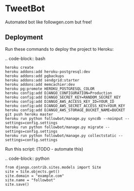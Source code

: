 TweetBot
========

Automated bot like followgen.com but free!

Deployment
------------

Run these commands to deploy the project to Heroku:

.. code-block:: bash

    heroku create
    heroku addons:add heroku-postgresql:dev
    heroku addons:add pgbackups
    heroku addons:add sendgrid:starter
    heroku addons:add memcachier:dev
    heroku pg:promote HEROKU_POSTGRESQL_COLOR
    heroku config:add DJANGO_CONFIGURATION=Production
    heroku config:add DJANGO_SECRET_KEY=RANDOM_SECRET_KEY
    heroku config:add DJANGO_AWS_ACCESS_KEY_ID=YOUR_ID
    heroku config:add DJANGO_AWS_SECRET_ACCESS_KEY=YOUR_KEY
    heroku config:add DJANGO_AWS_STORAGE_BUCKET_NAME=BUCKET
    git push heroku master
    heroku run python followbot/manage.py syncdb --noinput --settings=config.settings
    heroku run python followbot/manage.py migrate --settings=config.settings
    heroku run python followbot/manage.py collectstatic --settings=config.settings

Run this script: (TODO - automate this)

.. code-block:: python

    from django.contrib.sites.models import Site
    site = Site.objects.get()
    site.domain = "example.com"
    site.name = "followbot"
    site.save()